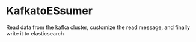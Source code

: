 # KafkatoESsumer
Read data from the kafka cluster, customize the read message, and finally write it to elasticsearch
